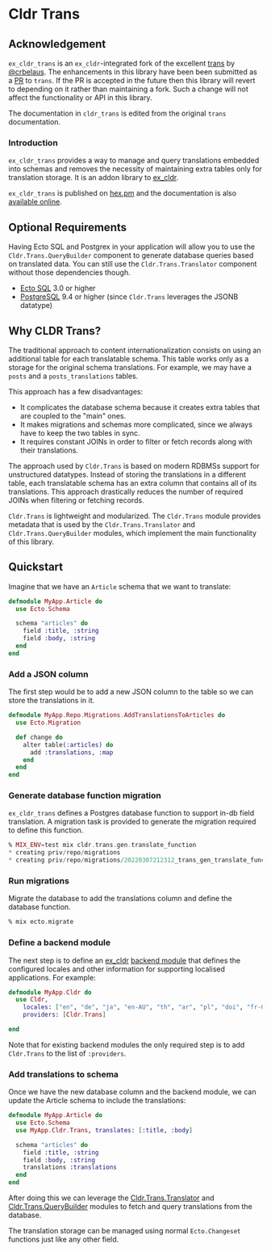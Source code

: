# Cldr Trans

## Acknowledgement

`ex_cldr_trans` is an `ex_cldr`-integrated fork of the excellent [trans](https://github.com/crbelaus/trans) by [@crbelaus](https://github.com/crbelaus). The enhancements in this library have been been submitted as a [PR](https://github.com/crbelaus/trans/pull/74) to `trans`. If the PR is accepted in the future then this library will revert to depending on it rather than maintaining a fork.  Such a change will not affect the functionality or API in this library.

The documentation in `cldr_trans` is edited from the original `trans` documentation.

### Introduction

`ex_cldr_trans` provides a way to manage and query translations embedded into schemas
and removes the necessity of maintaining extra tables only for translation storage. It is an addon library to [ex_cldr](https://hex.pm/packages/ex_cldr).

`ex_cldr_trans` is published on [hex.pm](https://hex.pm/packages/ex_cldr_trans) and the documentation
is also [available online](https://hexdocs.pm/ex_cldr_trans/).

## Optional Requirements

Having Ecto SQL and Postgrex in your application will allow you to use the `Cldr.Trans.QueryBuilder`
component to generate database queries based on translated data.  You can still
use the `Cldr.Trans.Translator` component without those dependencies though.

- [Ecto SQL](https://hex.pm/packages/ecto_sql) 3.0 or higher
- [PostgreSQL](https://hex.pm/packages/postgrex) 9.4 or higher (since `Cldr.Trans` leverages the JSONB datatype)


## Why CLDR Trans?

The traditional approach to content internationalization consists on using an
additional table for each translatable schema. This table works only as a storage
for the original schema translations. For example, we may have a `posts` and
a `posts_translations` tables.

This approach has a few disadvantages:

- It complicates the database schema because it creates extra tables that are
  coupled to the "main" ones.
- It makes migrations and schemas more complicated, since we always have to keep
  the two tables in sync.
- It requires constant JOINs in order to filter or fetch records along with their
  translations.

The approach used by `Cldr.Trans` is based on modern RDBMSs support for unstructured
datatypes.  Instead of storing the translations in a different table, each
translatable schema has an extra column that contains all of its translations.
This approach drastically reduces the number of required JOINs when filtering or
fetching records.

`Cldr.Trans` is lightweight and modularized. The `Cldr.Trans` module provides metadata
that is used by the `Cldr.Trans.Translator` and `Cldr.Trans.QueryBuilder` modules, which
implement the main functionality of this library.

## Quickstart

Imagine that we have an `Article` schema that we want to translate:

```elixir
defmodule MyApp.Article do
  use Ecto.Schema

  schema "articles" do
    field :title, :string
    field :body, :string
  end
end
```

### Add a JSON column

The first step would be to add a new JSON column to the table so we can store the translations in it.

```elixir
defmodule MyApp.Repo.Migrations.AddTranslationsToArticles do
  use Ecto.Migration

  def change do
    alter table(:articles) do
      add :translations, :map
    end
  end
end
```

### Generate database function migration

`ex_cldr_trans` defines a Postgres database function to support in-db field translation. A migration task is provided to generate the migration required to define this function.

```elixir
% MIX_ENV=test mix cldr.trans.gen.translate_function
* creating priv/repo/migrations
* creating priv/repo/migrations/20220307212312_trans_gen_translate_function.exs
```

### Run migrations

Migrate the database to add the translations column and define the database function.
```elixir
% mix ecto.migrate
```

### Define a backend module

The next step is to define an [ex_cldr](https://hex.pm/packages/ex_cldr) [backend module](https://hexdocs.pm/ex_cldr/readme.html#backend-module-configuration) that defines the configured locales and other information for supporting localised applications.  For example:

```elixir
defmodule MyApp.Cldr do
  use Cldr,
    locales: ["en", "de", "ja", "en-AU", "th", "ar", "pl", "doi", "fr-CA", "nb", "no"],
    providers: [Cldr.Trans]

end
```

Note that for existing backend modules the only required step is to add `Cldr.Trans` to the list of `:providers`.

### Add translations to schema

Once we have the new database column and the backend module, we can update the Article schema to include the translations:

```elixir
defmodule MyApp.Article do
  use Ecto.Schema
  use MyApp.Cldr.Trans, translates: [:title, :body]

  schema "articles" do
    field :title, :string
    field :body, :string
    translations :translations
  end
end
```

After doing this we can leverage the [Cldr.Trans.Translator](https://hexdocs.pm/ex_cldr_trans/Cldr.Trans.Translator.html) and [Cldr.Trans.QueryBuilder](https://hexdocs.pm/ex_cldr_trans/Cldr.Trans.QueryBuilder.html) modules to fetch and query translations from the database.

The translation storage can be managed using normal `Ecto.Changeset` functions just like any other field.


